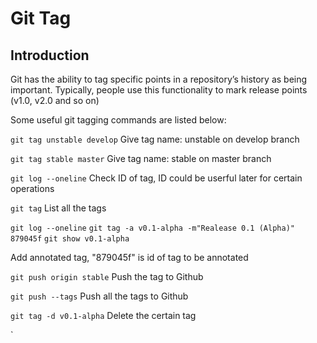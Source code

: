 # Git Tag
## Introduction
Git has the ability to tag specific points in a repository’s history as being important. Typically, people use this functionality to mark release points (v1.0, v2.0 and so on)

Some useful git tagging commands are listed below:

`git tag unstable develop`  Give tag name: unstable on develop branch

`git tag stable master` Give tag name: stable on master branch

`git log --oneline`  Check ID of tag, ID could be userful later for certain operations

`git tag` List all the tags

`git log --oneline`
`git tag -a v0.1-alpha -m"Realease 0.1 (Alpha)" 879045f`
`git show v0.1-alpha`

Add annotated tag, "879045f" is id of tag to be annotated

`git push origin stable` Push the tag to Github

`git push --tags` Push all the tags to Github

`git tag -d v0.1-alpha` Delete the certain tag

`

